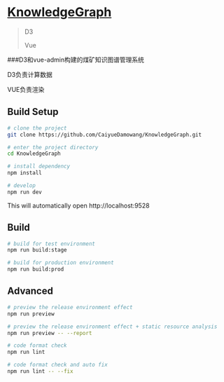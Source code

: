 # **[KnowledgeGraph](https://github.com/CaiyueDamowang/KnowledgeGraph)**



> D3 
>
> Vue

###D3和vue-admin构建的煤矿知识图谱管理系统

D3负责计算数据

VUE负责渲染

## Build Setup


```bash
# clone the project
git clone https://github.com/CaiyueDamowang/KnowledgeGraph.git

# enter the project directory
cd KnowledgeGraph

# install dependency
npm install

# develop
npm run dev
```

This will automatically open http://localhost:9528

## Build

```bash
# build for test environment
npm run build:stage

# build for production environment
npm run build:prod
```

## Advanced

```bash
# preview the release environment effect
npm run preview

# preview the release environment effect + static resource analysis
npm run preview -- --report

# code format check
npm run lint

# code format check and auto fix
npm run lint -- --fix
```





